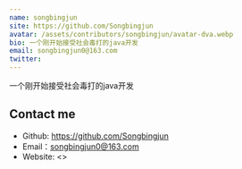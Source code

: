 ```yaml
---
name: songbingjun
site: https://github.com/Songbingjun
avatar: /assets/contributors/songbingjun/avatar-dva.webp
bio: 一个刚开始接受社会毒打的java开发
email: songbingjun0@163.com
twitter: 
---
```


一个刚开始接受社会毒打的java开发

## Contact me

- Github: <https://github.com/Songbingjun>
- Email：<songbingjun0@163.com>
- Website: <>
